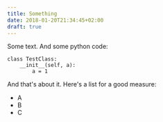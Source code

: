 ```yaml
---
title: Something
date: 2018-01-20T21:34:45+02:00
draft: true
---
```

Some text. And some python code:
```
class TestClass:
    __init__(self, a):
        a = 1
```

And that's about it. Here's a list for a good measure:

- A
- B
- C
